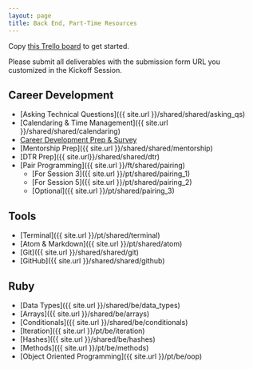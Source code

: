 ```yaml
---
layout: page
title: Back End, Part-Time Resources
---
```


<p>Copy <a href="https://trello.com/b/TahIw1yf/mod-0-be-part-time" target="blank">this Trello board</a> to get started.</p>

Please submit all deliverables with the submission form URL you customized in the Kickoff Session. 

## Career Development

* [Asking Technical Questions]({{ site.url }}/shared/shared/asking_qs) 
* [Calendaring & Time Management]({{ site.url }}/shared/shared/calendaring)
* <a href="https://careerdev.turing.edu/module-1-prework/index" target="_blank">Career Development Prep & Survey</a>
* [Mentorship Prep]({{ site.url }}/shared/shared/mentorship)
* [DTR Prep]({{ site.url}}/shared/shared/dtr)
* [Pair Programming]({{ site.url }}/ft/shared/pairing)
  - [For Session 3]({{ site.url }}/pt/shared/pairing_1)
  - [For Session 5]({{ site.url }}/pt/shared/pairing_2)
  - [Optional]({{ site.url }}/pt/shared/pairing_3)


## Tools

* [Terminal]({{ site.url }}/pt/shared/terminal)
* [Atom & Markdown]({{ site.url }}/pt/shared/atom)
* [Git]({{ site.url }}/shared/shared/git)
* [GitHub]({{ site.url }}/shared/shared/github)

## Ruby

* [Data Types]({{ site.url }}/shared/be/data_types)
* [Arrays]({{ site.url }}/shared/be/arrays)
* [Conditionals]({{ site.url }}/shared/be/conditionals)
* [Iteration]({{ site.url }}/pt/be/iteration)
* [Hashes]({{ site.url }}/shared/be/hashes)
* [Methods]({{ site.url }}/pt/be/methods)
* [Object Oriented Programming]({{ site.url }}/pt/be/oop)

<br>
<br>
<br>